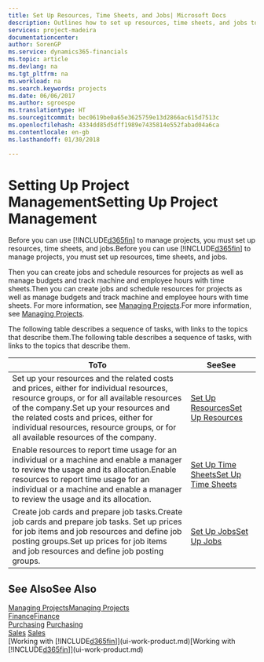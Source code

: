 ```yaml
---
title: Set Up Resources, Time Sheets, and Jobs| Microsoft Docs
description: Outlines how to set up resources, time sheets, and jobs to manage projects.
services: project-madeira
documentationcenter: 
author: SorenGP
ms.service: dynamics365-financials
ms.topic: article
ms.devlang: na
ms.tgt_pltfrm: na
ms.workload: na
ms.search.keywords: projects
ms.date: 06/06/2017
ms.author: sgroespe
ms.translationtype: HT
ms.sourcegitcommit: bec0619be0a65e3625759e13d2866ac615d7513c
ms.openlocfilehash: 4334dd85d5dff1989e7435814e552fabad04a6ca
ms.contentlocale: en-gb
ms.lasthandoff: 01/30/2018

---
```

# <a name="setting-up-project-management"></a><span data-ttu-id="7b1fd-103">Setting Up Project Management</span><span class="sxs-lookup"><span data-stu-id="7b1fd-103">Setting Up Project Management</span></span>
<span data-ttu-id="7b1fd-104">Before you can use [!INCLUDE[d365fin](includes/d365fin_md.md)] to manage projects, you must set up resources, time sheets, and jobs.</span><span class="sxs-lookup"><span data-stu-id="7b1fd-104">Before you can use [!INCLUDE[d365fin](includes/d365fin_md.md)] to manage projects, you must set up resources, time sheets, and jobs.</span></span>

<span data-ttu-id="7b1fd-105">Then you can create jobs and schedule resources for projects as well as manage budgets and track machine and employee hours with time sheets.</span><span class="sxs-lookup"><span data-stu-id="7b1fd-105">Then you can create jobs and schedule resources for projects as well as manage budgets and track machine and employee hours with time sheets.</span></span> <span data-ttu-id="7b1fd-106">For more information, see [Managing Projects](projects-manage-projects.md).</span><span class="sxs-lookup"><span data-stu-id="7b1fd-106">For more information, see [Managing Projects](projects-manage-projects.md).</span></span>  

<span data-ttu-id="7b1fd-107">The following table describes a sequence of tasks, with links to the topics that describe them.</span><span class="sxs-lookup"><span data-stu-id="7b1fd-107">The following table describes a sequence of tasks, with links to the topics that describe them.</span></span>

| <span data-ttu-id="7b1fd-108">To</span><span class="sxs-lookup"><span data-stu-id="7b1fd-108">To</span></span> | <span data-ttu-id="7b1fd-109">See</span><span class="sxs-lookup"><span data-stu-id="7b1fd-109">See</span></span> |
| --- | --- |
| <span data-ttu-id="7b1fd-110">Set up your resources and the related costs and prices, either for individual resources, resource groups, or for all available resources of the company.</span><span class="sxs-lookup"><span data-stu-id="7b1fd-110">Set up your resources and the related costs and prices, either for individual resources, resource groups, or for all available resources of the company.</span></span> |[<span data-ttu-id="7b1fd-111">Set Up Resources</span><span class="sxs-lookup"><span data-stu-id="7b1fd-111">Set Up Resources</span></span>](projects-how-setup-resources.md) |
| <span data-ttu-id="7b1fd-112">Enable resources to report time usage for an individual or a machine and enable a manager to review the usage and its allocation.</span><span class="sxs-lookup"><span data-stu-id="7b1fd-112">Enable resources to report time usage for an individual or a machine and enable a manager to review the usage and its allocation.</span></span> |[<span data-ttu-id="7b1fd-113">Set Up Time Sheets</span><span class="sxs-lookup"><span data-stu-id="7b1fd-113">Set Up Time Sheets</span></span>](projects-how-setup-time-sheets.md) |
| <span data-ttu-id="7b1fd-114">Create job cards and prepare job tasks.</span><span class="sxs-lookup"><span data-stu-id="7b1fd-114">Create job cards and prepare job tasks.</span></span> <span data-ttu-id="7b1fd-115">Set up prices for job items and job resources and define job posting groups.</span><span class="sxs-lookup"><span data-stu-id="7b1fd-115">Set up prices for job items and job resources and define job posting groups.</span></span> |[<span data-ttu-id="7b1fd-116">Set Up Jobs</span><span class="sxs-lookup"><span data-stu-id="7b1fd-116">Set Up Jobs</span></span>](projects-how-setup-jobs.md) |

## <a name="see-also"></a><span data-ttu-id="7b1fd-117">See Also</span><span class="sxs-lookup"><span data-stu-id="7b1fd-117">See Also</span></span>
[<span data-ttu-id="7b1fd-118">Managing Projects</span><span class="sxs-lookup"><span data-stu-id="7b1fd-118">Managing Projects</span></span>](projects-manage-projects.md)  
[<span data-ttu-id="7b1fd-119">Finance</span><span class="sxs-lookup"><span data-stu-id="7b1fd-119">Finance</span></span>](finance.md)  
<span data-ttu-id="7b1fd-120">[Purchasing](purchasing-manage-purchasing.md)       </span><span class="sxs-lookup"><span data-stu-id="7b1fd-120">[Purchasing](purchasing-manage-purchasing.md)       </span></span>  
<span data-ttu-id="7b1fd-121">[Sales](sales-manage-sales.md)   </span><span class="sxs-lookup"><span data-stu-id="7b1fd-121">[Sales](sales-manage-sales.md)   </span></span>  
<span data-ttu-id="7b1fd-122">[Working with [!INCLUDE[d365fin](includes/d365fin_md.md)]](ui-work-product.md)</span><span class="sxs-lookup"><span data-stu-id="7b1fd-122">[Working with [!INCLUDE[d365fin](includes/d365fin_md.md)]](ui-work-product.md)</span></span>  

